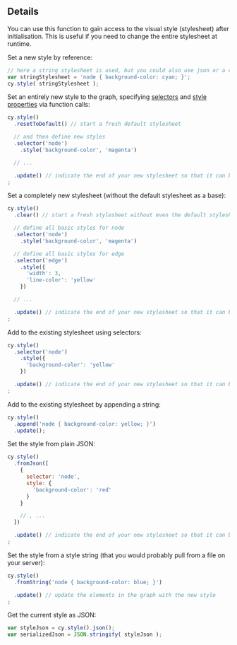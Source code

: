 ## Details

You can use this function to gain access to the visual style (stylesheet) after initialisation.  This is useful if you need to change the entire stylesheet at runtime.

Set a new style by reference:

```js
// here a string stylesheet is used, but you could also use json or a cytoscape.stylesheet() object
var stringStylesheet = 'node { background-color: cyan; }';
cy.style( stringStylesheet );
```

Set an entirely new style to the graph, specifying [selectors](#selectors) and [style properties](#style) via function calls:

```js
cy.style()
  .resetToDefault() // start a fresh default stylesheet

  // and then define new styles
  .selector('node')
  	.style('background-color', 'magenta')

  // ...

  .update() // indicate the end of your new stylesheet so that it can be updated on elements
;
```

Set a completely new stylesheet (without the default stylesheet as a base):

```js
cy.style()
  .clear() // start a fresh stylesheet without even the default stylesheet

  // define all basic styles for node
  .selector('node')
    .style('background-color', 'magenta')

  // define all basic styles for edge
  .selector('edge')
  	.style({
      'width': 3,
      'line-color': 'yellow'
    })

  // ...

  .update() // indicate the end of your new stylesheet so that it can be updated on elements
;
```

Add to the existing stylesheet using selectors:
```js
cy.style()
  .selector('node')
    .style({
      'background-color': 'yellow'
    })

  .update() // indicate the end of your new stylesheet so that it can be updated on elements
;
```

Add to the existing stylesheet by appending a string:
```js
cy.style()
  .append('node { background-color: yellow; }')
  .update();
```

Set the style from plain JSON:

```js
cy.style()
  .fromJson([
    {
      selector: 'node',
      style: {
        'background-color': 'red'
      }
    }

    // , ...
  ])

  .update() // indicate the end of your new stylesheet so that it can be updated on elements
;
```

Set the style from a style string (that you would probably pull from a file on your server):

```js
cy.style()
  .fromString('node { background-color: blue; }')

  .update() // update the elements in the graph with the new style
;
```

Get the current style as JSON:

```js
var styleJson = cy.style().json();
var serializedJson = JSON.stringify( styleJson );
```

